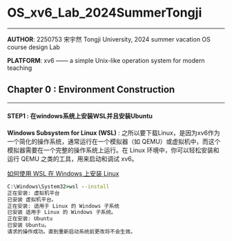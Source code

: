 # OS_xv6_Lab_2024SummerTongji

***

**AUTHOR**: 2250753 宋宇然 Tongji University, 2024 summer vacation OS course design Lab

**PLATFORM**: xv6 —— a simple Unix-like operation system for modern teaching



## Chapter 0 : Environment Construction

***

#### **STEP1** : 在windows系统上安装WSL并且安装Ubuntu

**Windows Subsystem for Linux (WSL)** : 之所以要下载Linux，是因为xv6作为一个简化的操作系统，通常运行在一个模拟器（如 QEMU）或虚拟机中，而这个模拟器需要在一个完整的操作系统上运行。在 Linux 环境中，你可以轻松安装和运行 QEMU 之类的工具，用来启动和调试 xv6。

[如何使用 WSL 在 Windows 上安装 Linux](https://learn.microsoft.com/en-us/windows/wsl/install)

```cmd
C:\Windows\System32>wsl --install
正在安装: 虚拟机平台
已安装 虚拟机平台。
正在安装: 适用于 Linux 的 Windows 子系统
已安装 适用于 Linux 的 Windows 子系统。
正在安装: Ubuntu
已安装 Ubuntu。
请求的操作成功。直到重新启动系统前更改将不会生效。
```

